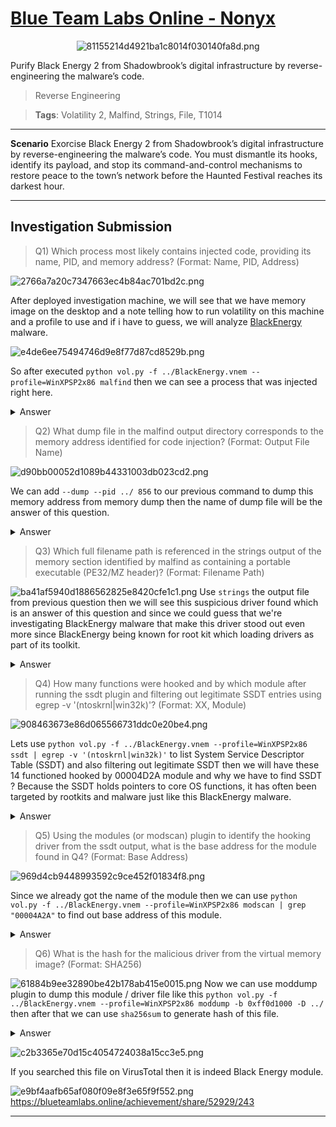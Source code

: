 # [Blue Team Labs Online - Nonyx](https://blueteamlabs.online/home/investigation/nonyx-63b4769449)
<div align=center>

![81155214d4921ba1c8014f030140fa8d.png](..//resources/81155214d4921ba1c8014f030140fa8d.png)
</div>
Purify Black Energy 2 from Shadowbrook’s digital infrastructure by reverse-engineering the malware’s code.

>Reverse Engineering

>**Tags**: Volatility 2, Malfind, Strings, File, T1014
* * *
**Scenario**
Exorcise Black Energy 2 from Shadowbrook’s digital infrastructure by reverse-engineering the malware’s code. You must dismantle its hooks, identify its payload, and stop its command-and-control mechanisms to restore peace to the town’s network before the Haunted Festival reaches its darkest hour.
* * *
## Investigation Submission
>Q1) Which process most likely contains injected code, providing its name, PID, and memory address? (Format: Name, PID, Address)

![2766a7a20c7347663ec4b84ac701bd2c.png](..//resources/2766a7a20c7347663ec4b84ac701bd2c.png)

After deployed investigation machine, we will see that we have memory image on the desktop and a note telling how to run volatility on this machine and a profile to use and if i have to guess, we will analyze [BlackEnergy](https://daniel25097.medium.com/blackenergy-v-2-full-driver-reverse-engineering-c9fd6d071946) malware.

![e4de6ee75494746d9e8f77d87cd8529b.png](..//resources/e4de6ee75494746d9e8f77d87cd8529b.png)

So after executed `python vol.py -f ../BlackEnergy.vnem --profile=WinXPSP2x86 malfind` then we can see a process that was injected right here.

<details>
  <summary>Answer</summary>
<pre><code>svchost.exe, 856, 0xc30000</code></pre>
</details>

>Q2) What dump file in the malfind output directory corresponds to the memory address identified for code injection? (Format: Output File Name)

![d90bb00052d1089b44331003db023cd2.png](..//resources/d90bb00052d1089b44331003db023cd2.png)

We can add `--dump --pid ../ 856` to our previous command to dump this memory address from memory dump then the name of dump file will be the answer of this question.
<details>
  <summary>Answer</summary>
<pre><code>process.0x80ff88d8.0xc30000.dmp</code></pre>
</details>

>Q3) Which full filename path is referenced in the strings output of the memory section identified by malfind as containing a portable executable (PE32/MZ header)? (Format: Filename Path)

![ba41af5940d1886562825e8420cfe1c1.png](..//resources/ba41af5940d1886562825e8420cfe1c1.png)
Use `strings` the output file from previous question then we will see this suspicious driver found which is an answer of this question and since we could guess that we're investigating BlackEnergy malware that make this driver stood out even more since BlackEnergy being known for root kit which loading drivers as part of its toolkit.
<details>
  <summary>Answer</summary>
<pre>C:\WINDOWS\system32\drivers\str.sys<code></code></pre>
</details>

>Q4) How many functions were hooked and by which module after running the ssdt plugin and filtering out legitimate SSDT entries using egrep -v '(ntoskrnl|win32k)'? (Format: XX, Module)

![908463673e86d065566731ddc0e20be4.png](..//resources/908463673e86d065566731ddc0e20be4.png)

Lets use `python vol.py -f ../BlackEnergy.vnem --profile=WinXPSP2x86 ssdt | egrep -v '(ntoskrnl|win32k)'` to list System Service Descriptor Table (SSDT) and also filtering out legitimate SSDT then we will have these 14 functioned hooked by 00004D2A module and why we have to find SSDT ? Because the SSDT holds pointers to core OS functions, it has often been targeted by rootkits and malware just like this BlackEnergy malware.
<details>
  <summary>Answer</summary>
<pre><code>14, 00004D2A</code></pre>
</details>

>Q5) Using the modules (or modscan) plugin to identify the hooking driver from the ssdt output, what is the base address for the module found in Q4? (Format: Base Address)

![969d4cb9448993592c9ce452f01834f8.png](..//resources/969d4cb9448993592c9ce452f01834f8.png)

Since we already got the name of the module then we can use `python vol.py -f ../BlackEnergy.vnem --profile=WinXPSP2x86 modscan | grep "00004A2A"` to find out base address of this module.
<details>
  <summary>Answer</summary>
<pre><code>0xff0d1000</code></pre>
</details>

>Q6) What is the hash for the malicious driver from the virtual memory image? (Format: SHA256)

![61884b9ee32890be42b178ab415e0015.png](..//resources/61884b9ee32890be42b178ab415e0015.png)
Now we can use moddump plugin to dump this module / driver file like this `python vol.py -f ../BlackEnergy.vnem --profile=WinXPSP2x86 moddump -b 0xff0d1000 -D ../` then after that we can use `sha256sum` to generate hash of this file.

<details>
  <summary>Answer</summary>
<pre><code>12b0407d9298e1a7154f5196db4a716052ca3acc70becf2d5489efd35f6c6ec8</code></pre>
</details>

![c2b3365e70d15c4054724038a15cc3e5.png](..//resources/c2b3365e70d15c4054724038a15cc3e5.png)

If you searched this file on VirusTotal then it is indeed Black Energy module.

![e9bf4aafb65af080f09e8f3e65f9f552.png](..//resources/e9bf4aafb65af080f09e8f3e65f9f552.png)
https://blueteamlabs.online/achievement/share/52929/243
* * *